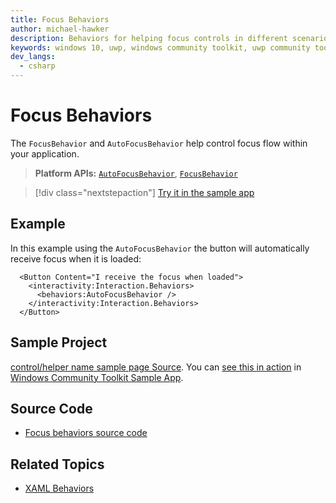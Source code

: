 ```yaml
---
title: Focus Behaviors
author: michael-hawker
description: Behaviors for helping focus controls in different scenarios.
keywords: windows 10, uwp, windows community toolkit, uwp community toolkit, uwp toolkit, textbox, behaviors, interactivity, focus, auto focus
dev_langs:
  - csharp
---
```


# Focus Behaviors

The `FocusBehavior` and `AutoFocusBehavior` help control focus flow within your application.

> **Platform APIs:** [`AutoFocusBehavior`](/dotnet/api/microsoft.toolkit.uwp.ui.behaviors.autofocusbehavior), [`FocusBehavior`](/dotnet/api/microsoft.toolkit.uwp.ui.behaviors.focusbehavior)

> [!div class="nextstepaction"]
> [Try it in the sample app](uwpct://Helpers?sample=AutoFocusBehavior)

## Example

In this example using the `AutoFocusBehavior` the button will automatically receive focus when it is loaded:

```xaml
  <Button Content="I receive the focus when loaded">
    <interactivity:Interaction.Behaviors>
      <behaviors:AutoFocusBehavior />
    </interactivity:Interaction.Behaviors>
  </Button>
```

## Sample Project

[control/helper name sample page Source](https://github.com/windows-toolkit/WindowsCommunityToolkit/tree/rel/7.0.0/Microsoft.Toolkit.Uwp.SampleApp/SamplePages/FocusBehavior). You can [see this in action](uwpct://Helpers?sample=FocusBehavior) in [Windows Community Toolkit Sample App](https://aka.ms/windowstoolkitapp).

## Source Code

- [Focus behaviors source code](https://github.com/windows-toolkit/WindowsCommunityToolkit/blob/rel/7.0.0/Microsoft.Toolkit.Uwp.UI.Behaviors/Focus)

## Related Topics

- [XAML Behaviors](https://github.com/microsoft/XamlBehaviors/wiki)
